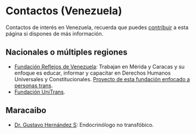 # Contactos (Venezuela)

Contactos de interés en Venezuela, recuerda que puedes [contribuir](contribuir.md) a esta página si dispones de más información.

## Nacionales o múltiples regiones

* [Fundación Reflejos de Venezuela](https://www.fundacionreflejosdevenezuela.com/): Trabajan en Mérida y Caracas y su enfoque es educar, informar y capacitar en Derechos Humanos Universales y Constitucionales. [Proyecto de esta fundación enfocado a personas trans](https://www.fundacionreflejosdevenezuela.com/proyecto/transpasemos-las-barreras/).
* [Fundación UniTrans](https://www.instagram.com/fundacionunitrans/).

## Maracaibo

* [Dr. Gustavo Hernández S](https://www.instagram.com/endocrino_mcbo): Endocrinólogo no transfóbico.